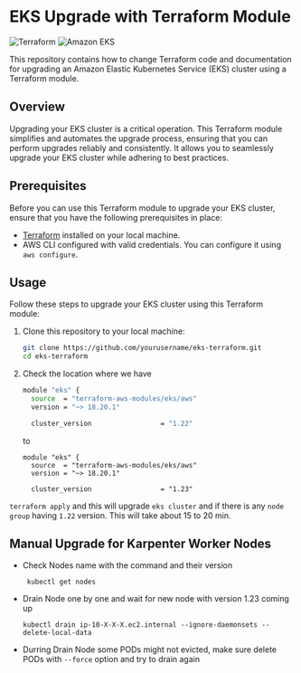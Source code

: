 # EKS Upgrade with Terraform Module

![Terraform](https://img.shields.io/badge/Terraform-%23007ACC?style=for-the-badge&logo=terraform&logoColor=white)
![Amazon EKS](https://img.shields.io/badge/Amazon%20EKS-%23232F3E?style=for-the-badge&logo=amazon-aws&logoColor=white)

This repository contains how to change Terraform code and documentation for upgrading an Amazon Elastic Kubernetes Service (EKS) cluster using a Terraform module.

## Overview

Upgrading your EKS cluster is a critical operation. This Terraform module simplifies and automates the upgrade process, ensuring that you can perform upgrades reliably and consistently. It allows you to seamlessly upgrade your EKS cluster while adhering to best practices.

## Prerequisites

Before you can use this Terraform module to upgrade your EKS cluster, ensure that you have the following prerequisites in place:

- [Terraform](https://www.terraform.io/downloads.html) installed on your local machine.
- AWS CLI configured with valid credentials. You can configure it using `aws configure`.

## Usage

Follow these steps to upgrade your EKS cluster using this Terraform module:

1. Clone this repository to your local machine:

   ```bash
   git clone https://github.com/yourusername/eks-terraform.git
   cd eks-terraform
2. Check the location where we have
   ```bash
   module "eks" {
     source  = "terraform-aws-modules/eks/aws"
     version = "~> 18.20.1"

     cluster_version                 = "1.22"
   ```
   to 
   ```
   module "eks" {
     source  = "terraform-aws-modules/eks/aws"
     version = "~> 18.20.1"

     cluster_version                 = "1.23"
   ```
`terraform apply` and this will upgrade `eks cluster` and if there is any `node group` having `1.22` version. This will take about 15 to 20 min. 

## Manual Upgrade for Karpenter Worker Nodes
* Check Nodes name with the command  and their version
  ```
   kubectl get nodes
  ```
* Drain Node one by one and wait for new node with version 1.23 coming up
  ```
  kubectl drain ip-10-X-X-X.ec2.internal --ignore-daemonsets --delete-local-data
  ```
* Durring Drain Node some PODs might not evicted, make sure delete PODs with `--force` option and try to drain again

